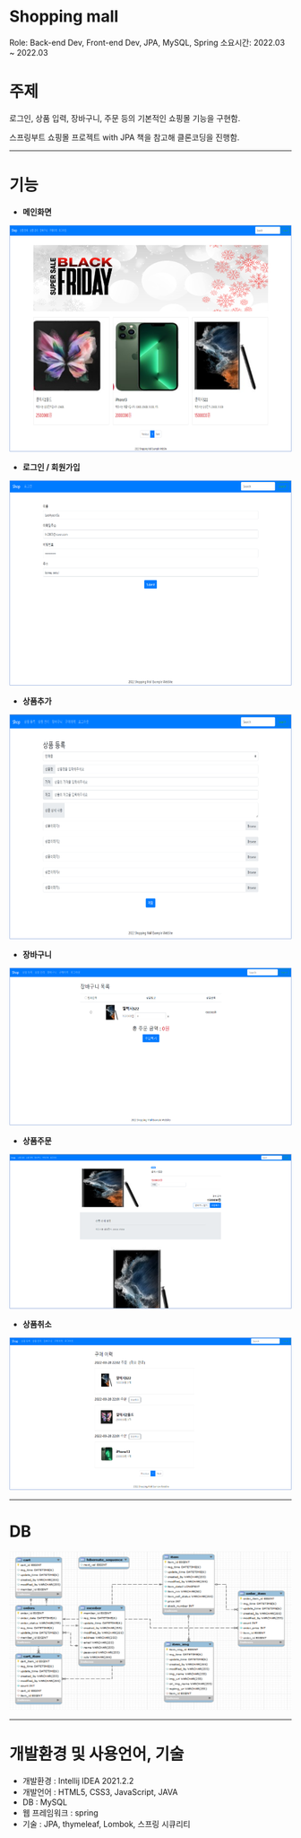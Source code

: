 # Shopping mall

Role: Back-end Dev, Front-end Dev, JPA, MySQL, Spring
소요시간: 2022.03 ~ 2022.03



# 주제

로그인, 상품 입력, 장바구니, 주문 등의 기본적인 쇼핑몰 기능을 구현함.

스프링부트 쇼핑몰 프로젝트 with JPA 책을 참고해 클론코딩을 진행함.

---

# 기능

- **메인화면**

![1234.png](image/1234.png)

- **로그인 / 회원가입**

![123.png](image/123.png)

- **상품추가**

![43.png](image/43.png)

- **장바구니**

![654.png](image/654.png)

- **상품주문**

![454.png](image/454.png)

- **상품취소**

![3564.png](image/3564.png)

---

# DB

![232.png](image/232.png)

---

# 개발환경 및 사용언어, 기술

- 개발환경 : Intellij IDEA 2021.2.2
- 개발언어 : HTML5, CSS3, JavaScript, JAVA
- DB : MySQL
- 웹 프레임워크 : spring
- 기술 : JPA, thymeleaf, Lombok, 스프링 시큐리티